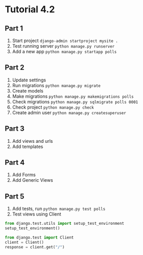# Tutorial 4.2

## Part 1

1. Start project `django-admin startproject mysite .`
2. Test running server `python manage.py runserver`
3. Add a new app `python manage.py startapp polls`

## Part 2
1. Update settings
2. Run migrations `python manage.py migrate`
3. Create models
4. Make migrations `python manage.py makemigrations polls`
5. Check migrations `python manage.py sqlmigrate polls 0001`
6. Check project `python manage.py check`
7. Create admin user `python manage.py createsuperuser`

## Part 3
1. Add views and urls
2. Add templates

## Part 4
1. Add Forms
2. Add Generic Views

## Part 5
1. Add tests, run `python manage.py test polls`
2. Test views using Client
```python
from django.test.utils import setup_test_environment
setup_test_environment()

from django.test import Client
client = Client()
response = client.get("/")
```
